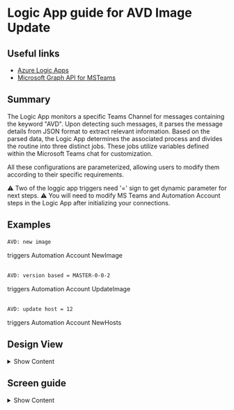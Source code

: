 # Logic App guide for AVD Image Update 

## Useful links

- [Azure Logic Apps](https://learn.microsoft.com/en-us/azure/logic-apps/logic-apps-overview)
- [Microsoft Graph API for MSTeams](https://github.com/MS-WORKLAB/avd_automation/blob/main/templates/more/logicapp.jpg)

##  Summary

The Logic App monitors a specific Teams Channel for messages containing the keyword "AVD". Upon detecting such messages, it parses the message details from JSON format to extract relevant information. Based on the parsed data, the Logic App determines the associated process and divides the routine into three distinct jobs. These jobs utilize variables defined within the Microsoft Teams chat for customization.

All these configurations are parameterized, allowing users to modify them according to their specific requirements.

⚠️ Two of the loggic app triggers need '=' sign to get dynamic parameter for next steps.
⚠️ You will need to modify MS Teams and Automation Account steps in the Logic App after initializing your connections.

##  Examples

```bash
AVD: new image  
```
triggers Automation Account NewImage
##
```bash
AVD: version based = MASTER-0-0-2  
```
triggers Automation Account UpdateImage
##
```bash
AVD: update host = 12 
```
triggers Automation Account NewHosts


## Design View

<details><summary>Show Content</summary>

![LogicAppView](https://github.com/MS-WORKLAB/avd_automation/blob/main/templates/more/logicview.jpg)

</p>
</details> 

## Screen guide

<details><summary>Show Content</summary>

![scr](https://github.com/MS-WORKLAB/avd_automation/blob/main/templates/more/logicscr/screenshot.1741335025.jpg)
![scr](https://github.com/MS-WORKLAB/avd_automation/blob/main/templates/more/logicscr/screenshot.1741335026.jpg)
![scr](https://github.com/MS-WORKLAB/avd_automation/blob/main/templates/more/logicscr/screenshot.1741335027.jpg)
![scr](https://github.com/MS-WORKLAB/avd_automation/blob/main/templates/more/logicscr/screenshot.1741335028.jpg)
![scr](https://github.com/MS-WORKLAB/avd_automation/blob/main/templates/more/logicscr/screenshot.1741335029.jpg)
![scr](https://github.com/MS-WORKLAB/avd_automation/blob/main/templates/more/logicscr/screenshot.1741335030.jpg)
![scr](https://github.com/MS-WORKLAB/avd_automation/blob/main/templates/more/logicscr/screenshot.1741335031.jpg)
![scr](https://github.com/MS-WORKLAB/avd_automation/blob/main/templates/more/logicscr/screenshot.1741335032.jpg)
![scr](https://github.com/MS-WORKLAB/avd_automation/blob/main/templates/more/logicscr/screenshot.1741335033.jpg)
![scr](https://github.com/MS-WORKLAB/avd_automation/blob/main/templates/more/logicscr/screenshot.1741335034.jpg)
![scr](https://github.com/MS-WORKLAB/avd_automation/blob/main/templates/more/logicscr/screenshot.1741335035.jpg)
![scr](https://github.com/MS-WORKLAB/avd_automation/blob/main/templates/more/logicscr/screenshot.1741335036.jpg)
![scr](https://github.com/MS-WORKLAB/avd_automation/blob/main/templates/more/logicscr/screenshot.1741335037.jpg)
![scr](https://github.com/MS-WORKLAB/avd_automation/blob/main/templates/more/logicscr/screenshot.1741335038.jpg)
![scr](https://github.com/MS-WORKLAB/avd_automation/blob/main/templates/more/logicscr/screenshot.1741335039.jpg)
![scr](https://github.com/MS-WORKLAB/avd_automation/blob/main/templates/more/logicscr/screenshot.1741335040.jpg)
![scr](https://github.com/MS-WORKLAB/avd_automation/blob/main/templates/more/logicscr/screenshot.1741335041.jpg)
![scr](https://github.com/MS-WORKLAB/avd_automation/blob/main/templates/more/logicscr/screenshot.1741335042.jpg)
![scr](https://github.com/MS-WORKLAB/avd_automation/blob/main/templates/more/logicscr/screenshot.1741335043.jpg)

</p>
</details> 